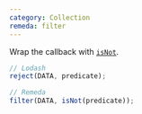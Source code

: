```yaml
---
category: Collection
remeda: filter
---
```


Wrap the callback with [`isNot`](/docs#isNot).

```ts
// Lodash
reject(DATA, predicate);

// Remeda
filter(DATA, isNot(predicate));
```
